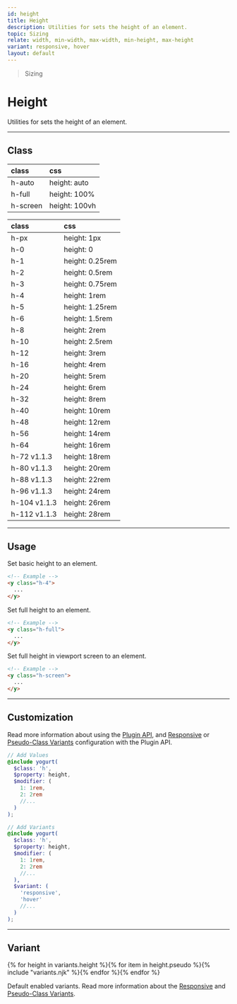 ```yaml
---
id: height
title: Height
description: Utilities for sets the height of an element.
topic: Sizing
relate: width, min-width, max-width, min-height, max-height
variant: responsive, hover
layout: default
---
```


> Sizing

# Height

Utilities for sets the height of an element.

---

## Class

| <span class="px-3 py-1 text-white (dark)text-charcoal-100 bg-charcoal-100 (dark)bg-gray-600 rounded-full">class</span> | <span class="px-3 py-1 text-white (dark)text-charcoal-100 bg-charcoal-100 (dark)bg-gray-600 rounded-full">css</span> |
|:--|:--|
| h-auto | height: auto |
| h-full | height: 100% |
| h-screen | height: 100vh |

| <span class="px-3 py-1 text-white (dark)text-charcoal-100 bg-charcoal-100 (dark)bg-gray-600 rounded-full">class</span> | <span class="px-3 py-1 text-white (dark)text-charcoal-100 bg-charcoal-100 (dark)bg-gray-600 rounded-full">css</span> |
|:--|:--|
| h-px | height: 1px |
| h-0 | height: 0 |
| h-1 | height: 0.25rem |
| h-2 | height: 0.5rem |
| h-3 | height: 0.75rem |
| h-4 | height: 1rem |
| h-5 | height: 1.25rem |
| h-6 | height: 1.5rem |
| h-8 | height: 2rem |
| h-10 | height: 2.5rem |
| h-12 | height: 3rem |
| h-16 | height: 4rem |
| h-20 | height: 5rem |
| h-24 | height: 6rem |
| h-32 | height: 8rem |
| h-40 | height: 10rem |
| h-48 | height: 12rem |
| h-56 | height: 14rem |
| h-64 | height: 16rem |
| h-72 <span class="ml-1 px-2 py-1 text-sm text-gray-600 (dark)text-charcoal-100 bg-gray-300 (dark)bg-gray-600">v1.1.3</span> | height: 18rem |
| h-80 <span class="ml-1 px-2 py-1 text-sm text-gray-600 (dark)text-charcoal-100 bg-gray-300 (dark)bg-gray-600">v1.1.3</span> | height: 20rem |
| h-88 <span class="ml-1 px-2 py-1 text-sm text-gray-600 (dark)text-charcoal-100 bg-gray-300 (dark)bg-gray-600">v1.1.3</span> | height: 22rem |
| h-96 <span class="ml-1 px-2 py-1 text-sm text-gray-600 (dark)text-charcoal-100 bg-gray-300 (dark)bg-gray-600">v1.1.3</span> | height: 24rem |
| h-104 <span class="ml-1 px-2 py-1 text-sm text-gray-600 (dark)text-charcoal-100 bg-gray-300 (dark)bg-gray-600">v1.1.3</span> | height: 26rem |
| h-112 <span class="ml-1 px-2 py-1 text-sm text-gray-600 (dark)text-charcoal-100 bg-gray-300 (dark)bg-gray-600">v1.1.3</span> | height: 28rem |

---

## Usage

Set basic height to an element.

```html
<!-- Example -->
<y class="h-4">
  ...
</y>
```

Set full height to an element.

```html
<!-- Example -->
<y class="h-full">
  ...
</y>
```

Set full height in viewport screen to an element.

```html
<!-- Example -->
<y class="h-screen">
  ...
</y>
```

---

## Customization

Read more information about using the [Plugin API](/plugin-api/), and  [Responsive](/responsive) or [Pseudo-Class Variants](/pseudo-class-variants/) configuration with the Plugin API.

```scss
// Add Values
@include yogurt(
  $class: 'h',
  $property: height,
  $modifier: (
    1: 1rem,
    2: 2rem
    //...
  )
);

// Add Variants
@include yogurt(
  $class: 'h',
  $property: height,
  $modifier: (
    1: 1rem,
    2: 2rem
    //...
  ),
  $variant: (
    'responsive',
    'hover'
    //...
  )
);
```

---

## Variant

<y class="flex flex-gap-2 flex-wrap justify-start items-center">{% for height in variants.height %}{% for item in height.pseudo %}{% include "variants.njk" %}{% endfor %}{% endfor %}</y>

Default enabled variants. Read more information about the [Responsive](/responsive) and [Pseudo-Class Variants](/pseudo-class-variants/).


